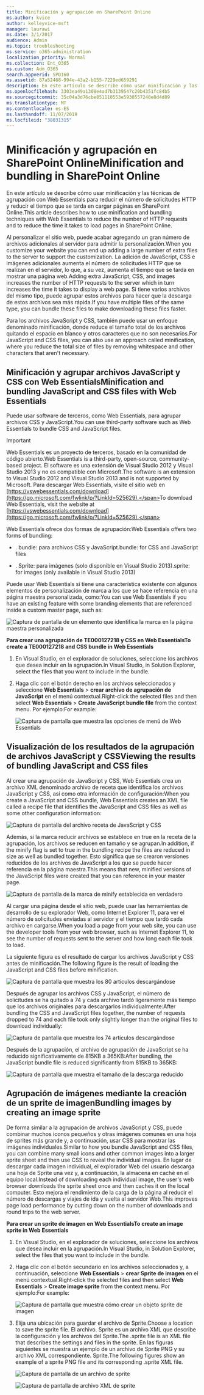 ```yaml
---
title: Minificación y agrupación en SharePoint Online
ms.author: kvice
author: kelleyvice-msft
manager: laurawi
ms.date: 3/1/2017
audience: Admin
ms.topic: troubleshooting
ms.service: o365-administration
localization_priority: Normal
ms.collection: Ent_O365
ms.custom: Adm_O365
search.appverid: SPO160
ms.assetid: 87a52468-994e-43a2-b155-7229ed659291
description: En este artículo se describe cómo usar minificación y las técnicas de agrupación con Web Essentials para reducir el número de solicitudes HTTP y reducir el tiempo que se tarda en cargar páginas en SharePoint Online.
ms.openlocfilehash: 3303ea49a1308e4ad7b3139547c20b4351fc84b5
ms.sourcegitcommit: 35c04a3d76cbe851110553e5930557248e8d4d89
ms.translationtype: MT
ms.contentlocale: es-ES
ms.lasthandoff: 11/07/2019
ms.locfileid: "38031315"
---
```

# <a name="minification-and-bundling-in-sharepoint-online"></a><span data-ttu-id="9a294-103">Minificación y agrupación en SharePoint Online</span><span class="sxs-lookup"><span data-stu-id="9a294-103">Minification and bundling in SharePoint Online</span></span>

<span data-ttu-id="9a294-104">En este artículo se describe cómo usar minificación y las técnicas de agrupación con Web Essentials para reducir el número de solicitudes HTTP y reducir el tiempo que se tarda en cargar páginas en SharePoint Online.</span><span class="sxs-lookup"><span data-stu-id="9a294-104">This article describes how to use minification and bundling techniques with Web Essentials to reduce the number of HTTP requests and to reduce the time it takes to load pages in SharePoint Online.</span></span>
  
<span data-ttu-id="9a294-105">Al personalizar el sitio web, puede acabar agregando un gran número de archivos adicionales al servidor para admitir la personalización.</span><span class="sxs-lookup"><span data-stu-id="9a294-105">When you customize your website you can end up adding a large number of extra files to the server to support the customization.</span></span> <span data-ttu-id="9a294-106">La adición de JavaScript, CSS e imágenes adicionales aumenta el número de solicitudes HTTP que se realizan en el servidor, lo que, a su vez, aumenta el tiempo que se tarda en mostrar una página web.</span><span class="sxs-lookup"><span data-stu-id="9a294-106">Adding extra JavaScript, CSS, and images increases the number of HTTP requests to the server which in turn increases the time it takes to display a web page.</span></span> <span data-ttu-id="9a294-107">Si tiene varios archivos del mismo tipo, puede agrupar estos archivos para hacer que la descarga de estos archivos sea más rápida.</span><span class="sxs-lookup"><span data-stu-id="9a294-107">If you have multiple files of the same type, you can bundle these files to make downloading these files faster.</span></span>
  
<span data-ttu-id="9a294-108">Para los archivos JavaScript y CSS, también puede usar un enfoque denominado minificación, donde reduce el tamaño total de los archivos quitando el espacio en blanco y otros caracteres que no son necesarios.</span><span class="sxs-lookup"><span data-stu-id="9a294-108">For JavaScript and CSS files, you can also use an approach called minification, where you reduce the total size of files by removing whitespace and other characters that aren't necessary.</span></span>
  
## <a name="minification-and-bundling-javascript-and-css-files-with-web-essentials"></a><span data-ttu-id="9a294-109">Minificación y agrupar archivos JavaScript y CSS con Web Essentials</span><span class="sxs-lookup"><span data-stu-id="9a294-109">Minification and bundling JavaScript and CSS files with Web Essentials</span></span>

<span data-ttu-id="9a294-110">Puede usar software de terceros, como Web Essentials, para agrupar archivos CSS y JavaScript.</span><span class="sxs-lookup"><span data-stu-id="9a294-110">You can use third-party software such as Web Essentials to bundle CSS and JavaScript files.</span></span>
  
> [!IMPORTANT]
> <span data-ttu-id="9a294-111">Web Essentials es un proyecto de terceros, basado en la comunidad de código abierto.</span><span class="sxs-lookup"><span data-stu-id="9a294-111">Web Essentials is a third-party, open-source, community-based project.</span></span> <span data-ttu-id="9a294-112">El software es una extensión de Visual Studio 2012 y Visual Studio 2013 y no es compatible con Microsoft.</span><span class="sxs-lookup"><span data-stu-id="9a294-112">The software is an extension to Visual Studio 2012 and Visual Studio 2013 and is not supported by Microsoft.</span></span> <span data-ttu-id="9a294-113">Para descargar Web Essentials, visite el sitio web en [https://vswebessentials.com/download](https://go.microsoft.com/fwlink/p/?LinkId=525629).</span><span class="sxs-lookup"><span data-stu-id="9a294-113">To download Web Essentials, visit the website at [https://vswebessentials.com/download](https://go.microsoft.com/fwlink/p/?LinkId=525629).</span></span> 
  
<span data-ttu-id="9a294-114">Web Essentials ofrece dos formas de agrupación:</span><span class="sxs-lookup"><span data-stu-id="9a294-114">Web Essentials offers two forms of bundling:</span></span>
  
- <span data-ttu-id="9a294-115">. bundle: para archivos CSS y JavaScript</span><span class="sxs-lookup"><span data-stu-id="9a294-115">.bundle: for CSS and JavaScript files</span></span>
    
- <span data-ttu-id="9a294-116">. Sprite: para imágenes (solo disponible en Visual Studio 2013)</span><span class="sxs-lookup"><span data-stu-id="9a294-116">.sprite: for images (only available in Visual Studio 2013)</span></span>
    
<span data-ttu-id="9a294-117">Puede usar Web Essentials si tiene una característica existente con algunos elementos de personalización de marca a los que se hace referencia en una página maestra personalizada, como:</span><span class="sxs-lookup"><span data-stu-id="9a294-117">You can use Web Essentials if you have an existing feature with some branding elements that are referenced inside a custom master page, such as:</span></span>
  
![Captura de pantalla de un elemento que identifica la marca en la página maestra personalizada](media/3a6eba36-973d-482b-8556-a9394b8ba19f.png)
  
 <span data-ttu-id="9a294-119">**Para crear una agrupación de TE000127218 y CSS en Web Essentials**</span><span class="sxs-lookup"><span data-stu-id="9a294-119">**To create a TE000127218 and CSS bundle in Web Essentials**</span></span>
  
1. <span data-ttu-id="9a294-120">En Visual Studio, en el explorador de soluciones, seleccione los archivos que desea incluir en la agrupación.</span><span class="sxs-lookup"><span data-stu-id="9a294-120">In Visual Studio, in Solution Explorer, select the files that you want to include in the bundle.</span></span>
    
2. <span data-ttu-id="9a294-121">Haga clic con el botón derecho en los archivos seleccionados y seleccione **Web Essentials** \> **crear archivo de agrupación de JavaScript** en el menú contextual.</span><span class="sxs-lookup"><span data-stu-id="9a294-121">Right-click the selected files and then select **Web Essentials** \> **Create JavaScript bundle file** from the context menu.</span></span> <span data-ttu-id="9a294-122">Por ejemplo:</span><span class="sxs-lookup"><span data-stu-id="9a294-122">For example:</span></span> 
    
    ![Captura de pantalla que muestra las opciones de menú de Web Essentials](media/41aac84c-4538-4f78-b454-46e651f868a3.png)
  
## <a name="viewing-the-results-of-bundling-javascript-and-css-files"></a><span data-ttu-id="9a294-124">Visualización de los resultados de la agrupación de archivos JavaScript y CSS</span><span class="sxs-lookup"><span data-stu-id="9a294-124">Viewing the results of bundling JavaScript and CSS files</span></span>

<span data-ttu-id="9a294-125">Al crear una agrupación de JavaScript y CSS, Web Essentials crea un archivo XML denominado archivo de receta que identifica los archivos JavaScript y CSS, así como otra información de configuración:</span><span class="sxs-lookup"><span data-stu-id="9a294-125">When you create a JavaScript and CSS bundle, Web Essentials creates an XML file called a recipe file that identifies the JavaScript and CSS files as well as some other configuration information:</span></span> 
  
![Captura de pantalla del archivo receta de JavaScript y CSS](media/7ba891f8-52d8-467b-a0f6-b062dd1137a4.png)
  
<span data-ttu-id="9a294-127">Además, si la marca reducir archivos se establece en true en la receta de la agrupación, los archivos se reducen en tamaño y se agrupan.</span><span class="sxs-lookup"><span data-stu-id="9a294-127">In addition, if the minify flag is set to true in the bundling recipe the files are reduced in size as well as bundled together.</span></span> <span data-ttu-id="9a294-128">Esto significa que se crearon versiones reducidos de los archivos de JavaScript a los que se puede hacer referencia en la página maestra.</span><span class="sxs-lookup"><span data-stu-id="9a294-128">This means that new, minified versions of the JavaScript files were created that you can reference in your master page.</span></span>
  
![Captura de pantalla de la marca de minify establecida en verdadero](media/50523af2-6412-4117-ac3d-5bd26f6d562e.png)
  
<span data-ttu-id="9a294-130">Al cargar una página desde el sitio web, puede usar las herramientas de desarrollo de su explorador Web, como Internet Explorer 11, para ver el número de solicitudes enviadas al servidor y el tiempo que tardó cada archivo en cargarse.</span><span class="sxs-lookup"><span data-stu-id="9a294-130">When you load a page from your web site, you can use the developer tools from your web browser, such as Internet Explorer 11, to see the number of requests sent to the server and how long each file took to load.</span></span>
  
<span data-ttu-id="9a294-131">La siguiente figura es el resultado de cargar los archivos JavaScript y CSS antes de minificación.</span><span class="sxs-lookup"><span data-stu-id="9a294-131">The following figure is the result of loading the JavaScript and CSS files before minification.</span></span>
  
![Captura de pantalla que muestra los 80 artículos descargándose](media/e2df3912-1923-46e6-8cf2-3015a31554e1.png)
  
<span data-ttu-id="9a294-133">Después de agrupar los archivos CSS y JavaScript, el número de solicitudes se ha quitado a 74 y cada archivo tardó ligeramente más tiempo que los archivos originales para descargarlos individualmente:</span><span class="sxs-lookup"><span data-stu-id="9a294-133">After bundling the CSS and JavaScript files together, the number of requests dropped to 74 and each file took only slightly longer than the original files to download individually:</span></span>
  
![Captura de pantalla que muestra los 74 artículos descargándose](media/686c4387-70e8-4a74-9d45-059f33a91184.png)
  
<span data-ttu-id="9a294-135">Después de la agrupación, el archivo de agrupación de JavaScript se ha reducido significativamente de 815KB a 365KB:</span><span class="sxs-lookup"><span data-stu-id="9a294-135">After bundling, the JavaScript bundle file is reduced significantly from 815KB to 365KB:</span></span>
  
![Captura de pantalla que muestra el tamaño de la descarga reducido](media/5e7dbd98-faff-4f68-b320-108fb252e395.png)
  
## <a name="bundling-images-by-creating-an-image-sprite"></a><span data-ttu-id="9a294-137">Agrupación de imágenes mediante la creación de un sprite de imagen</span><span class="sxs-lookup"><span data-stu-id="9a294-137">Bundling images by creating an image sprite</span></span>

<span data-ttu-id="9a294-138">De forma similar a la agrupación de archivos JavaScript y CSS, puede combinar muchos iconos pequeños y otras imágenes comunes en una hoja de sprites más grande y, a continuación, usar CSS para mostrar las imágenes individuales.</span><span class="sxs-lookup"><span data-stu-id="9a294-138">Similar to how you bundle JavaScript and CSS files, you can combine many small icons and other common images into a larger sprite sheet and then use CSS to reveal the individual images.</span></span> <span data-ttu-id="9a294-139">En lugar de descargar cada imagen individual, el explorador Web del usuario descarga una hoja de Sprite una vez y, a continuación, la almacena en caché en el equipo local.</span><span class="sxs-lookup"><span data-stu-id="9a294-139">Instead of downloading each individual image, the user's web browser downloads the sprite sheet once and then caches it on the local computer.</span></span> <span data-ttu-id="9a294-140">Esto mejora el rendimiento de la carga de la página al reducir el número de descargas y viajes de ida y vuelta al servidor Web.</span><span class="sxs-lookup"><span data-stu-id="9a294-140">This improves page load performance by cutting down on the number of downloads and round trips to the web server.</span></span>
  
 <span data-ttu-id="9a294-141">**Para crear un sprite de imagen en Web Essentials**</span><span class="sxs-lookup"><span data-stu-id="9a294-141">**To create an image sprite in Web Essentials**</span></span>
  
1. <span data-ttu-id="9a294-142">En Visual Studio, en el explorador de soluciones, seleccione los archivos que desea incluir en la agrupación.</span><span class="sxs-lookup"><span data-stu-id="9a294-142">In Visual Studio, in Solution Explorer, select the files that you want to include in the bundle.</span></span>
    
2. <span data-ttu-id="9a294-143">Haga clic con el botón secundario en los archivos seleccionados y, a continuación, seleccione **Web Essentials** \> **crear Sprite de imagen** en el menú contextual.</span><span class="sxs-lookup"><span data-stu-id="9a294-143">Right-click the selected files and then select **Web Essentials** \> **Create image sprite** from the context menu.</span></span> <span data-ttu-id="9a294-144">Por ejemplo:</span><span class="sxs-lookup"><span data-stu-id="9a294-144">For example:</span></span> 
    
    ![Captura de pantalla que muestra cómo crear un objeto sprite de imagen](media/de0fe741-4ef7-4e3b-bafa-ef9f4822dac6.png)
  
3. <span data-ttu-id="9a294-146">Elija una ubicación para guardar el archivo de Sprite.</span><span class="sxs-lookup"><span data-stu-id="9a294-146">Choose a location to save the sprite file.</span></span> <span data-ttu-id="9a294-147">El archivo. Sprite es un archivo XML que describe la configuración y los archivos del Sprite.</span><span class="sxs-lookup"><span data-stu-id="9a294-147">The .sprite file is an XML file that describes the settings and files in the sprite.</span></span> <span data-ttu-id="9a294-148">En las figuras siguientes se muestra un ejemplo de un archivo de Sprite PNG y su archivo XML correspondiente. Sprite.</span><span class="sxs-lookup"><span data-stu-id="9a294-148">The following figures show an example of a sprite PNG file and its corresponding .sprite XML file.</span></span>
    
    ![Captura de pantalla de un archivo de sprite](media/0876bb2a-d1b9-4169-8e95-9c290d628d90.png)
  
    ![Captura de pantalla de archivo XML de sprite](media/d1f94776-280d-4d56-abb5-384f145d9989.png)
  

